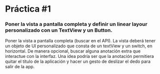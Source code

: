 # Práctica #1

### Poner la vista a pantalla completa y definir un linear layour personalizado con un TextView y un Button.

Poner la vista a pantalla completa (buscar en el API). La vista deberá tener un objeto de UI personalizado que consta de un textView y un switch, en horizontal.
De manera opcional, buscar alguna anotación extra que interactue con la interfaz. Una idea podría ser que la anotación permitiera quitar el título de la aplicación y hacer un gesto de deslizar el dedo para salir de la app.
